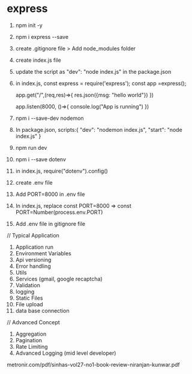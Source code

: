 # express

1. npm init -y
2. npm i express --save
3. create .gitignore file > Add node_modules folder
4. create index.js file
5. update the script as "dev": "node index.js" in the package.json
6. in index.js,
   const express = require('express');
   const app =express();

   app.get("/",(req,res)=>{
   res.json({msg: "hello world"})
   })

   app.listen(8000, ()=>{
   console.log("App is running")
   })

7. npm i --save-dev nodemon

8. In package.json, scripts:{
   "dev": "nodemon index.js",
   "start": "node index.js"
   }

9. npm run dev

10. npm i --save dotenv

11. in index.js, require("dotenv").config()

12. create .env file

13. Add PORT=8000 in .env file

14. In index.js, replace
    const PORT=8000 => const PORT=Number(process.env.PORT)

15. Add .env file in gitignore file

// Typical Application

1. Application run
2. Environment Variables
3. Api versioning
4. Error handling
5. Utils
6. Services (gmail, google recaptcha)
7. Validation
8. logging
9. Static Files
10. File upload
11. data base connection

// Advanced Concept

1. Aggregation
2. Pagination
3. Rate Limiting
4. Advanced Logging (mid level developer)

metronir.com/pdf/sinhas-vol27-no1-book-review-niranjan-kunwar.pdf
